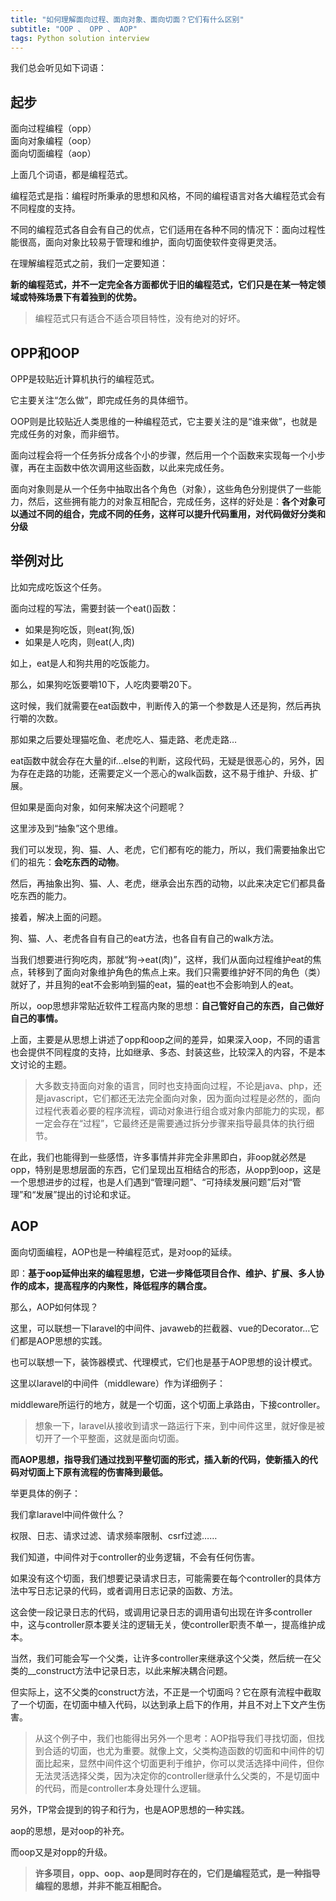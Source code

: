 ```yaml
---
title: "如何理解面向过程、面向对象、面向切面？它们有什么区别"
subtitle: "OOP 、 OPP 、 AOP"
tags: Python solution interview
---
```





<article class="_2rhmJa"><p>我们总会听见如下词语：</p>
    <h1>起步</h1>
    <p>面向过程编程（opp）<br>
        面向对象编程（oop）<br>
        面向切面编程（aop）</p>
    <p>上面几个词语，都是编程范式。</p>
    <p>编程范式是指：编程时所秉承的思想和风格，不同的编程语言对各大编程范式会有不同程度的支持。</p>
    <p>不同的编程范式各自会有自己的优点，它们适用在各种不同的情况下：面向过程性能很高，面向对象比较易于管理和维护，面向切面使软件变得更灵活。</p>
    <p>在理解编程范式之前，我们一定要知道：</p>
    <p><strong>新的编程范式，并不一定完全各方面都优于旧的编程范式，它们只是在某一特定领域或特殊场景下有着独到的优势。</strong></p>
    <blockquote>
        <p>编程范式只有适合不适合项目特性，没有绝对的好坏。</p>
    </blockquote>
    <h1>OPP和OOP</h1>
    <p>OPP是较贴近计算机执行的编程范式。</p>
    <p>它主要关注“怎么做”，即完成任务的具体细节。</p>
    <p>OOP则是比较贴近人类思维的一种编程范式，它主要关注的是“谁来做”，也就是完成任务的对象，而非细节。</p>
    <p>面向过程会将一个任务拆分成各个小的步骤，然后用一个个函数来实现每一个小步骤，再在主函数中依次调用这些函数，以此来完成任务。</p>
    <p>面向对象则是从一个任务中抽取出各个角色（对象），这些角色分别提供了一些能力，然后，这些拥有能力的对象互相配合，完成任务，这样的好处是：<strong>各个对象可以通过不同的组合，完成不同的任务，这样可以提升代码重用，对代码做好分类和分级</strong>
    </p>
    <h2>举例对比</h2>
    <p>比如完成吃饭这个任务。</p>
    <p>面向过程的写法，需要封装一个eat()函数：</p>
    <ul>
        <li>如果是狗吃饭，则eat(狗,饭)</li>
        <li>如果是人吃肉，则eat(人,肉)</li>
    </ul>
    <p>如上，eat是人和狗共用的吃饭能力。</p>
    <p>那么，如果狗吃饭要嚼10下，人吃肉要嚼20下。</p>
    <p>这时候，我们就需要在eat函数中，判断传入的第一个参数是人还是狗，然后再执行嚼的次数。</p>
    <p>那如果之后要处理猫吃鱼、老虎吃人、猫走路、老虎走路…</p>
    <p>eat函数中就会存在大量的if…else的判断，这段代码，无疑是很恶心的，另外，因为存在走路的功能，还需要定义一个恶心的walk函数，这不易于维护、升级、扩展。</p>
    <p>但如果是面向对象，如何来解决这个问题呢？</p>
    <p>这里涉及到“抽象”这个思维。</p>
    <p>我们可以发现，狗、猫、人、老虎，它们都有吃的能力，所以，我们需要抽象出它们的祖先：<strong>会吃东西的动物</strong>。</p>
    <p>然后，再抽象出狗、猫、人、老虎，继承会出东西的动物，以此来决定它们都具备吃东西的能力。</p>
    <p>接着，解决上面的问题。</p>
    <p>狗、猫、人、老虎各自有自己的eat方法，也各自有自己的walk方法。</p>
    <p>当我们想要进行狗吃肉，那就“狗-&gt;eat(肉)”，这样，我们从面向过程维护eat的焦点，转移到了面向对象维护角色的焦点上来。我们只需要维护好不同的角色（类）就好了，并且狗的eat不会影响到猫的eat，猫的eat也不会影响到人的eat。</p>
    <p>所以，oop思想非常贴近软件工程高内聚的思想：<strong>自己管好自己的东西，自己做好自己的事情。</strong></p>
    <p>上面，主要是从思想上讲述了opp和oop之间的差异，如果深入oop，不同的语言也会提供不同程度的支持，比如继承、多态、封装这些，比较深入的内容，不是本文讨论的主题。</p>
    <blockquote>
        <p>
            大多数支持面向对象的语言，同时也支持面向过程，不论是java、php，还是javascript，它们都还无法完全面向对象，因为面向过程是必然的，面向过程代表着必要的程序流程，调动对象进行组合或对象内部能力的实现，都一定会存在“过程”，它最终还是需要通过拆分步骤来指导最具体的执行细节。</p>
    </blockquote>
    <p>
        在此，我们也能得到一些感悟，许多事情并非完全非黑即白，非oop就必然是opp，特别是思想层面的东西，它们呈现出互相结合的形态，从opp到oop，这是一个思想进步的过程，也是人们遇到“管理问题”、“可持续发展问题”后对“管理”和“发展”提出的讨论和求证。</p>
    <h1>AOP</h1>
    <p>面向切面编程，AOP也是一种编程范式，是对oop的延续。</p>
    <p>即：<strong>基于oop延伸出来的编程思想，它进一步降低项目合作、维护、扩展、多人协作的成本，提高程序的内聚性，降低程序的耦合度。</strong></p>
    <p>那么，AOP如何体现？</p>
    <p>这里，可以联想一下laravel的中间件、javaweb的拦截器、vue的Decorator…它们都是AOP思想的实践。</p>
    <p>也可以联想一下，装饰器模式、代理模式，它们也是基于AOP思想的设计模式。</p>
    <p>这里以laravel的中间件（middleware）作为详细例子：</p>
    <p>middleware所运行的地方，就是一个切面，这个切面上承路由，下接controller。</p>
    <blockquote>
        <p>想象一下，laravel从接收到请求一路运行下来，到中间件这里，就好像是被切开了一个平整面，这就是面向切面。</p>
    </blockquote>
    <p><strong>而AOP思想，指导我们通过找到平整切面的形式，插入新的代码，使新插入的代码对切面上下原有流程的伤害降到最低。</strong></p>
    <p>举更具体的例子：</p>
    <p>我们拿laravel中间件做什么？</p>
    <p>权限、日志、请求过滤、请求频率限制、csrf过滤……</p>
    <p>我们知道，中间件对于controller的业务逻辑，不会有任何伤害。</p>
    <p>如果没有这个切面，我们想要记录请求日志，可能需要在每个controller的具体方法中写日志记录的代码，或者调用日志记录的函数、方法。</p>
    <p>这会使一段记录日志的代码，或调用记录日志的调用语句出现在许多controller中，这与controller原本要关注的逻辑无关，使controller职责不单一，提高维护成本。</p>
    <p>当然，我们可能会写一个父类，让许多controller来继承这个父类，然后统一在父类的__construct方法中记录日志，以此来解决耦合问题。</p>
    <p>但实际上，这不父类的construct方法，不正是一个切面吗？它在原有流程中截取了一个切面，在切面中植入代码，以达到承上启下的作用，并且不对上下文产生伤害。</p>
    <blockquote>
        <p>
            从这个例子中，我们也能得出另外一个思考：AOP指导我们寻找切面，但找到合适的切面，也尤为重要。就像上文，父类构造函数的切面和中间件的切面比起来，显然中间件这个切面更利于维护，你可以灵活选择中间件，但你无法灵活选择父类，因为决定你的controller继承什么父类的，不是切面中的代码，而是controller本身处理什么逻辑。</p>
    </blockquote>
    <p>另外，TP常会提到的钩子和行为，也是AOP思想的一种实践。</p>
    <p>aop的思想，是对oop的补充。</p>
    <p>而oop又是对opp的升级。</p>
    <blockquote>
        <p><strong>许多项目，opp、oop、aop是同时存在的，它们是编程范式，是一种指导编程的思想，并非不能互相配合。</strong></p>
    </blockquote>
</article>
